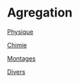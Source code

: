 # Agregation

[Physique](Physique/ind.md)

[Chimie](Chimie/ind.md)

[Montages](Montages/ind.md)

[Divers](Divers/ind.md)
